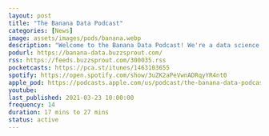 ```yaml
---
layout: post
title: "The Banana Data Podcast"
categories: [News]
image: assets/images/pods/banana.webp
description: "Welcome to the Banana Data Podcast! We're a data science podcast focused on the latest & greatest of the DS ecosystem, sprinkled in with our musings & data science expertise. With topics ranging from ethical AI and transparency to robot pets, our hosts, Triveni Gandhi & Christopher Peter Makris, are here to keep you up to date on the latest trends, news, and big convos in data."
podurl: https://banana-data.buzzsprout.com/
rss: https://feeds.buzzsprout.com/300035.rss
pocketcasts: https://pca.st/itunes/1463103655
spotify: https://open.spotify.com/show/3uZK2aPeVwnADRqyYR4nt0
apple_pod: https://podcasts.apple.com/us/podcast/the-banana-data-podcast/id1463103655
youtube:
last_published: 2021-03-23 10:00:00
frequency: 14
duration: 17 mins to 27 mins
status: active
---
```

